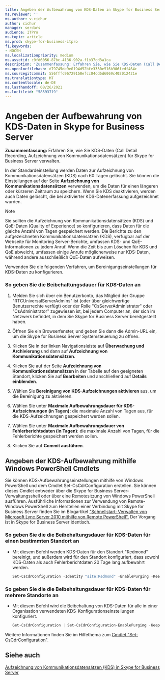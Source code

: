 ```yaml
---
title: Angeben der Aufbewahrung von KDS-Daten in Skype for Business Server
ms.reviewer: ''
ms.author: v-cichur
author: cichur
manager: serdars
audience: ITPro
ms.topic: article
ms.prod: skype-for-business-itpro
f1.keywords:
- NOCSH
ms.localizationpriority: medium
ms.assetid: c0fd6056-87bc-4136-902a-f1b37cd3a1ca
description: 'Zusammenfassung: Erfahren Sie, wie Sie KDS-Daten (Call Detail Recording, Aufzeichnung von Kommunikationsdatensätzen) für Skype for Business Server verwalten.'
ms.openlocfilehash: d79745de9e0194d52bfe3330e516b906fedf464c
ms.sourcegitcommit: 556fffc96729150efcc04cd5d6069c402012421e
ms.translationtype: MT
ms.contentlocale: de-DE
ms.lasthandoff: 08/26/2021
ms.locfileid: "58593719"
---
```

# <a name="specify-retention-of-cdr-data-in-skype-for-business-server"></a>Angeben der Aufbewahrung von KDS-Daten in Skype for Business Server
 
**Zusammenfassung:** Erfahren Sie, wie Sie KDS-Daten (Call Detail Recording, Aufzeichnung von Kommunikationsdatensätzen) für Skype for Business Server verwalten.
  
In der Standardeinstellung werden Daten zur Aufzeichnung von Kommunikationsdatensätzen (KDS) nach 60 Tagen gelöscht. Sie können die Einstellungen auf der Seite **Aufzeichnung von Kommunikationsdatensätzen** verwenden, um die Daten für einen längeren oder kürzeren Zeitraum zu speichern. Wenn Sie KDS deaktivieren, werden auch Daten gelöscht, die bei aktivierter KDS-Datenerfassung aufgezeichnet wurden.
  
> [!NOTE]
> Sie sollten die Aufzeichnung von Kommunikationsdatensätzen (KDS) und QoE-Daten (Quality of Experience) so konfigurieren, dass Daten für die gleiche Anzahl von Tagen gespeichert werden. Die Berichte zu den aufgezeichneten Kommunikationsdatensätzen (KDS), verfügbar auf der Webseite für Monitoring Server-Berichte, umfassen KDS- und QoE-Informationen zu jedem Anruf. Wenn die Zeit bis zum Löschen für KDS und QoE abweicht, umfassen einige Anrufe möglicherweise nur KDS-Daten, während andere ausschließlich QoE-Daten aufweisen. 
  
Verwenden Sie die folgenden Verfahren, um Bereinigungseinstellungen für KDS-Daten zu konfigurieren. 
  
### <a name="to-specify-retention-of-cdr-data"></a>So geben Sie die Beibehaltungsdauer für KDS-Daten an

1. Melden Sie sich über ein Benutzerkonto, das Mitglied der Gruppe "RTCUniversalServerAdmins" ist (oder über gleichwertige Benutzerrechte verfügt) oder der Rolle "CsServerAdministrator" oder "CsAdministrator" zugewiesen ist, bei jedem Computer an, der sich im Netzwerk befindet, in dem Sie Skype for Business Server bereitgestellt haben.
    
2. Öffnen Sie ein Browserfenster, und geben Sie dann die Admin-URL ein, um die Skype for Business Server Systemsteuerung zu öffnen.  
    
3. Klicken Sie in der linken Navigationsleiste auf **Überwachung und Archivierung** und dann auf **Aufzeichnung von Kommunikationsdatensätzen**.
    
4. Klicken Sie auf der Seite **Aufzeichnung von Kommunikationsdatensätzen** in der Tabelle auf den geeigneten Standort, klicken Sie auf **Bearbeiten** und anschließend auf **Details einblenden**.
    
5. Wählen Sie **Bereinigung von KDS-Aufzeichnungen aktivieren** aus, um die Bereinigung zu aktivieren.
    
6. Wählen Sie unter **Maximale Aufbewahrungsdauer für KDS-Aufzeichnungen (in Tagen):** die maximale Anzahl von Tagen aus, für die KDS-Aufzeichnungen gespeichert werden sollen.
    
7. Wählen Sie unter **Maximale Aufbewahrungsdauer von Fehlerberichtsdaten (in Tagen):** die maximale Anzahl von Tagen, für die Fehlerberichte gespeichert werden sollen.
    
8. Klicken Sie auf **Commit ausführen**.
    
## <a name="specifying-cdr-retention-by-using-windows-powershell-cmdlets"></a>Angeben der KDS-Aufbewahrung mithilfe Windows PowerShell Cmdlets

Sie können KDS-Aufbewahrungseinstellungen mithilfe von Windows PowerShell und dem Cmdlet Set-CsCdrConfiguration erstellen. Sie können dieses Cmdlet entweder über die Skype for Business Server-Verwaltungsshell oder über eine Remotesitzung von Windows PowerShell ausführen. Ausführliche Informationen zur Verwendung von Remote-Windows PowerShell zum Herstellen einer Verbindung mit Skype for Business Server finden Sie im Blogartikel ["Schnellstart: Verwalten von Microsoft Lync Server 2010 mithilfe von Remote PowerShell".](https://go.microsoft.com/fwlink/p/?linkId=255876) Der Vorgang ist in Skype for Business Server identisch.
  
### <a name="to-specify-cdr-retention-for-a-specific-location"></a>So geben Sie die die Beibehaltungsdauer für KDS-Daten für einen bestimmten Standort an

- Mit diesem Befehl werden KDS-Daten für den Standort "Redmond" bereinigt, und außerdem wird für den Standort konfiguriert, dass sowohl KDS-Daten als auch Fehlerberichtdaten 20 Tage lang aufbewahrt werden.
    
  ```PowerShell
  Set-CsCdrConfiguration -Identity "site:Redmond" -EnablePurging -KeepCallDetailForDays 20 -KeepErrorReportForDays 20
  ```

### <a name="to-specify-cdr-retention-for-multiple-locations"></a>So geben Sie die die Beibehaltungsdauer für KDS-Daten für mehrere Standorte an

- Mit diesem Befehl wird die Beibehaltung von KDS-Daten für alle in einer Organisation verwendeten KDS-Konfigurationseinstellungen konfiguriert.
    
  ```PowerShell
  Get-CsCdrConfiguration | Set-CsCdrConfiguration-EnablePurging -KeepCallDetailForDays 20 -KeepErrorReportForDays 20
  ```

Weitere Informationen finden Sie im Hilfethema zum [Cmdlet "Set-CsCdrConfiguration".](/powershell/module/skype/set-cscdrconfiguration?view=skype-ps)
  
## <a name="see-also"></a>Siehe auch

[Aufzeichnung von Kommunikationsdatensätzen (KDS) in Skype for Business Server](call-detail-recording-cdr.md)